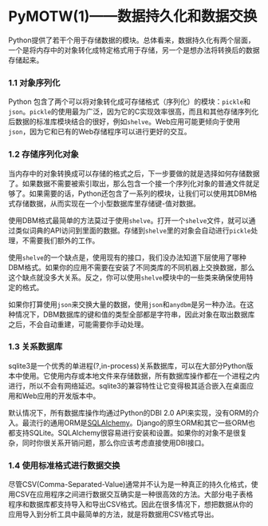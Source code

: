 PyMOTW(1)——数据持久化和数据交换
====================================

Python提供了若干个用于存储数据的模块。总体看来，数据持久化有两个层面，一个是将内存中的对象转化成特定格式用于存储，另一个是想办法将转换后的数据存储起来。

### 1.1 对象序列化

Python 包含了两个可以将对象转化成可存储格式（序列化）的模块：```pickle```和```json```。```pickle```的使用最为广泛，因为它的C实现效率很高，而且和其他存储序列化后数据的标准库模块结合的很好，例如```shelve```。Web应用可能更倾向于使用```json```，因为它和已有的Web存储程序可以进行更好的交互。

### 1.2 存储序列化对象

当内存中的对象转换成可以存储的格式之后，下一步要做的就是选择如何存储数据了。如果数据不需要被索引取出，那么包含一个接一个序列化对象的普通文件就足够了。如果需要的话，Python还包含了一系列的模块，让我们可以使用其DBM格式存储数据，从而实现在一个小型数据库里存储键-值对数据。

使用DBM格式最简单的方法莫过于使用```shelve```。打开一个```shelve```文件，就可以通过类似词典的API访问到里面的数据。存储到```shelve```里的对象会自动进行```pickle```处理，不需要我们额外的工作。

使用```shelve```的一个缺点是，使用现有的接口，我们没办法知道下层使用了哪种DBM格式。如果你的应用不需要在安装了不同类库的不同机器上交换数据，那么这个缺点就没多大关系。反之，你可以使用```shelve```模块中的一些类来确保使用特定的格式。

如果你打算使用```json```来交换大量的数据，使用```json```和```anydbm```是另一种办法。在这种情况下，DBM数据库的键和值的类型全部都是字符串，因此对象在取出数据库之后，不会自动重建，可能需要你手动处理。

### 1.3 关系数据库

sqlite3是一个优秀的单进程(?,in-process)关系数据库，可以在大部分Python版本中使用。它使用内存或本地文件来存储数据，所有数据库操作都在一个进程之内进行，所以不会有网络延迟。sqlite3的兼容特性让它变得极其适合嵌入在桌面应用和Web应用的开发版本中。

默认情况下，所有数据库操作均通过Python的DBI 2.0 API来实现，没有ORM的介入。最流行的通用ORM是[SQLAlchemy](http://www.sqlalchemy.com)。Django的原生ORM和其它一些ORM也都支持SQLite。SQLAlchemy很容易进行安装和设置。如果你的对象不是很复杂，同时你很关系开销问题，那么你应该考虑直接使用DBI接口。

### 1.4 使用标准格式进行数据交换

尽管CSV(Comma-Separated-Value)通常并不认为是一种真正的持久化格式，使用CSV在应用程序之间进行数据交互确实是一种很高效的方法。大部分电子表格程序和数据库都支持导入和导出CSV格式。因此在很多情况下，想把数据从你的应用导入到分析工具中最简单的方法，就是将数据用CSV格式导出。
